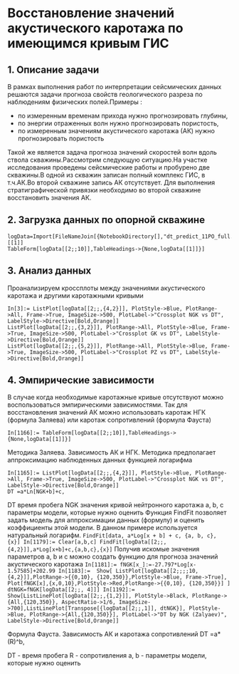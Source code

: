 # Восстановление значений акустического каротажа по имеющимся кривым ГИС
## 1. Описание задачи
В рамках выполнения работ по интерпретации сейсмических данных решаются задачи прогноза свойств геологического разреза по наблюдениям физических полей.Примеры :
* по измеренным временам прихода нужно прогнозировать глубины,
* по энергии отраженных волн нужно прогнозировать пористость,
* по измеренным значениям акустического каротажа (АК) нужно прогнозировать пористость


Такой же является задача прогноза значений скоростей волн вдоль ствола скважины.Рассмотрим следующую ситуацию.На участке исследования проведены сейсмические работы и пробурено две скважины.В одной из скважин записан полный комплекс ГИС, в т.ч.АК.Во второй скважине запись АК отсутствует.
Для выполнения стратиграфической привязки необходимо во второй скважине восстановить значения АК.

## 2. Загрузка данных по опорной скважине
```
logData=Import[FileNameJoin[{NotebookDirectory[],"dt_predict_11PO_full.xlsx"}]][[1]]
TableForm[logData[[2;;10]],TableHeadings->{None,logData[[1]]}]
```
## 3. Анализ данных
Проанализируем кроссплоты между значениями акустического каротажа и другими каротажными кривыми
```
In[3]:= ListPlot[logData[[2;;,{4,2}]], PlotStyle->Blue, PlotRange->All, Frame->True, ImageSize->500, PlotLabel->"Crossplot NGK vs DT", LabelStyle->Directive[Bold,Orange]]
ListPlot[logData[[2;;,{3,2}]], PlotRange->All, PlotStyle->Blue, Frame->True, ImageSize->500, PlotLabel->"Crossplot GK vs DT", LabelStyle->Directive[Bold,Orange]]
ListPlot[logData[[2;;,{5,2}]], PlotRange->All, PlotStyle->Blue, Frame->True, ImageSize->500, PlotLabel->"Crossplot PZ vs DT", LabelStyle->Directive[Bold,Orange]]
```

## 4. Эмпирические зависимости
В случае когда необходимые каротажные кривые отсутствуют можно воспользоваться эмпирическими зависимостями. Так для восстановления значений АК можно использовать каротаж НГК (формула Заляева) или каротаж сопротивлений (формула Фауста)

````
In[1166]:= TableForm[logData[[2;;10]],TableHeadings->{None,logData[[1]]}]
````
Методика Заляева. Зависимость АК и НГК.
Методика предполагает аппроксимацию наблюденных данных функцией логарифма

```
In[1165]:= ListPlot[logData[[2;;,{4,2}]], PlotStyle->Blue, PlotRange->All, Frame->True, ImageSize->500, PlotLabel->"Crossplot NGK vs DT", LabelStyle->Directive[Bold,Orange]]
DT =a*Ln[NGK+b]+c, 
```

DT 		время пробега 
NGK	 	значения кривой нейтронного каротажа
a, b, c 	параметры модели, которые нужно оценить
Функция FindFit позволяет задать модель для аппроксимации данных (формулу) и оценить коэффициенты этой модели. В данном примере используется натуральный логарифм.
``
		FindFit[data, a*Log[x + b] + c, {a, b, c}, {x}]
In[1179]:= Clear[a,b,c]
FindFit[logData[[2;;,{4,2}]],a*Log[x+b]+c,{a,b,c},{x}]
``
Получив искомые значения параметров a, b и c можно создать функцию для прогноза значений акустического каротажа
``
In[1181]:= fNGK[x_]:=-27.797*Log[x-1.57585]+202.99
In[1183]:= 
Show[
ListPlot[logData[[2;;;;10,{4,2}]],PlotRange->{{0,10}, {120,350}},PlotStyle->Blue, Frame->True],
Plot[fNGK[x],{x,0,10},PlotStyle->Red,PlotRange->{{0,10}, {120,350}}]
]
dtNGK=fNGK[logData[[2;;, 4]]]
In[1192]:= Show[ListLinePlot[logData[[2;;,{1,2}]], PlotStyle->Black, PlotRange->{All,{120,350}}, AspectRatio->1/6, ImageSize->700],ListLinePlot[Transpose[{logData[[2;;,1]], dtNGK}], PlotStyle->Blue, PlotRange->{All,{120,350}}], PlotLabel->"DT by NGK (Zalyaev)", LabelStyle->Directive[Bold,Orange]]
``

Формула Фауста. Зависимость АК и каротажа сопротивлений
DT =a*(R)^b, 

DT - 		время пробега 
R - 		сопротивления
a, b -		параметры модели, которые нужно оценить